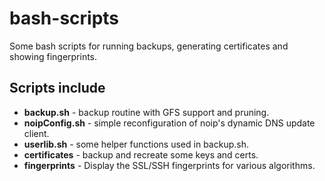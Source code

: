 # bash-scripts
Some bash scripts for running backups, generating certificates and showing fingerprints.

## Scripts include
* **backup.sh** - backup routine with GFS support and pruning.
* **noipConfig.sh** - simple reconfiguration of noip's dynamic DNS update client.
* **userlib.sh** - some helper functions used in backup.sh.
* **certificates** - backup and recreate some keys and certs.
* **fingerprints** - Display the SSL/SSH fingerprints for various algorithms.